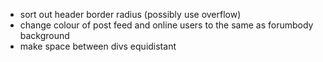 - sort out header border radius (possibly use overflow)
- change colour of post feed and online users to the same as forumbody background
- make space between divs equidistant